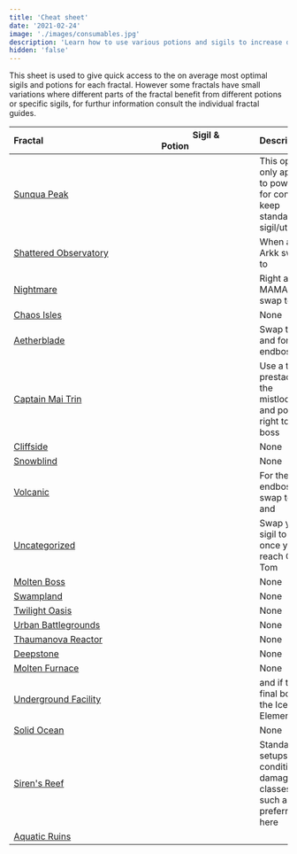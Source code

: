 ```yaml
---
title: 'Cheat sheet'
date: '2021-02-24'
image: './images/consumables.jpg'
description: 'Learn how to use various potions and sigils to increase damage output.'
hidden: 'false'
---
```


This sheet is used to give quick access to the on average most optimal sigils and potions for each fractal. However some fractals have small variations where different parts of the fractal benefit from different potions or specific sigils, for furthur information consult the individual fractal guides.



| Fractal&nbsp;&nbsp;&nbsp;&nbsp;&nbsp;&nbsp;&nbsp;&nbsp;&nbsp;&nbsp;&nbsp;&nbsp;&nbsp;&nbsp;&nbsp;&nbsp;&nbsp;&nbsp;&nbsp;&nbsp;&nbsp;&nbsp;&nbsp;&nbsp;&nbsp;&nbsp;&nbsp;&nbsp;&nbsp;&nbsp;&nbsp;&nbsp;&nbsp;&nbsp;&nbsp;&nbsp;&nbsp;&nbsp;&nbsp;&nbsp;&nbsp;&nbsp;&nbsp;&nbsp;&nbsp;&nbsp;           | Sigil & Potion&nbsp;&nbsp;&nbsp;&nbsp;&nbsp;&nbsp;&nbsp;&nbsp;&nbsp;&nbsp;&nbsp;&nbsp;&nbsp;&nbsp;&nbsp;&nbsp;&nbsp;&nbsp;&nbsp;&nbsp;&nbsp;&nbsp;&nbsp;&nbsp;&nbsp;&nbsp;                          | Description                |
| -------------------- |------------------------------------ | ---------------------------------------------------------------------------------- |
| [Sunqua Peak](/fractals/sunqua-peak) | <Item id="36053" disableText size="large"/> <Item id="24868" disableText size="large"/> <Item id="9443" disableText size="large"/>                                    | This option only applies to power, for condi keep standard sigil/utility.  |
| [Shattered Observatory](/fractals/shattered-observatory)                | <Item id="24615" disableText size="large"/> <Item id="24868" disableText size="large"/> <Item id="9443" disableText size="large"/>                       | When at Arkk swap to <Item id="50082" /> |
| [Nightmare](/fractals/nightmare)               | <Item id="24615" disableText size="large"/> <Item id="24868" disableText size="large"/> <Item id="50082" disableText size="large"/>                       | Right after MAMA swap <Item id="24615"/> to <Item id="24658" />                   |
| [Chaos Isles](/fractals/chaos-isles)            | <Item id="24615" disableText size="large"/> <Item id="24868" disableText size="large"/> <Item id="9443" disableText size="large"/>                       | None                                                            |         
| [Aetherblade](/fractals/aetherblade)                | <Item id="24615" disableText size="large"/> <Item id="24868" disableText size="large"/> <Item id="50082" disableText size="large"/>                       | Swap to <Item id="24672"/> and  <Item id="8887"/> for the endboss.                                                       |
| [Captain Mai Trin](/fractals/captain-mai-trin-boss)              | <Item id="24615" disableText size="large"/> <Item id="24868" disableText size="large"/> <Item id="50082" disableText size="large"/>                       | Use a <Item id= "78978"/> to prestack at the mistlock and port right to the boss                                                                 |
| [Cliffside](/fractals/cliffside)                | <Item id="24615" disableText size="large"/> <Item id="24678" disableText size="large"/> <Item id="8881" disableText size="large"/>                       | None                                                               |
| [Snowblind](/fractals/snowblind)               | <Item id="36053" disableText size="large"/> <Item id="24667" disableText size="large"/> <Item id="8883" disableText size="large"/>                        | None                                                                |
| [Volcanic](/fractals/volcanic)    | <Item id="36053" disableText size="large"/> <Item id="24648" disableText size="large"/> <Item id="8890" disableText size="large"/>                      | For the endboss swap <Item id="24648"/> to <Item id="24868"/> and <Item id="8886"/>   |
| [Uncategorized](/fractals/uncategorized)       | <Item id="24615" disableText size="large"/> <Item id="24868" disableText size="large"/> <Item id="8887" disableText size="large"/>                       | Swap your <Item id="24615"/> sigil to <Item id="24672"/> once you reach Old Tom                                                               |
| [Molten Boss](/fractals/molten-boss)       | <Item id="24615" disableText size="large"/> <Item id="24868" disableText size="large"/> <Item id="50082" disableText size="large"/>                       | None                                                               |
| [Swampland](/fractals/swampland)       | <Item id="36053" disableText size="large"/> <Item id="24868" disableText size="large"/> <Item id="9443" disableText size="large"/>                       | None                                                               |
| [Twilight Oasis](/fractals/twilight-oasis)       | <Item id="24615" disableText size="large"/> <Item id="36053" disableText size="large"/> <Item id="9443" disableText size="large"/>                       | None                                                                |
| [Urban Battlegrounds](/fractals/urban-battlegrounds)       | <Item id="24615" disableText size="large"/> <Item id="24868" disableText size="large"/> <Item id="9443" disableText size="large"/>                       | None                                                                |
| [Thaumanova Reactor](/fractals/thaumanova-reactor)       | <Item id="24615" disableText size="large"/> <Item id="24868" disableText size="large"/> <Item id="9443" disableText size="large"/>                       | None                                                                |
| [Deepstone](/fractals/deepstone)       | <Item id="24615" disableText size="large"/> <Item id="24554" disableText size="large"/> <Item id="9443" disableText size="large"/>                          | None                                                              |
| [Molten Furnace](/fractals/molten-furnace)       | <Item id="24615" disableText size="large"/> <Item id="24554" disableText size="large"/> <Item id="50082" disableText size="large"/>                       | None  |
| [Underground Facility](/fractals/underground-facility)       | <Item id="36053" disableText size="large"/> <Item id="24684" disableText size="large"/> <Item id="8892" disableText size="large"/>                       | <Item id="24661"/> and <Item id="8885"/> if the final boss is the Ice Elemental |
| [Solid Ocean](/fractals/solid-ocean)       | <Item id="36053" disableText size="large"/> <Item id="24661" disableText size="large"/> <Item id="8885" disableText size="large"/>                       | None  |
| [Siren's Reef](/fractals/sirens-reef)       | <Item id="24615" disableText size="large"/> <Item id="24868" disableText size="large"/> <Item id="9443" disableText size="large"/>                       | Standard setups on condition damage classes such as [<Specialization name="Firebrand" text="Condition Firebrand" disableLink/>](/builds/guardian/condi-firebrand) are preferred here  |
| [Aquatic Ruins](/fractals/aquatic-ruins)       | <Item id="24615" disableText size="large"/> <Item id="24658" disableText size="large"/> <Item id="50082" disableText size="large"/>                       |  |
